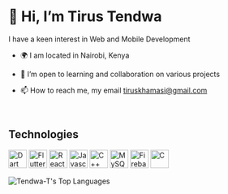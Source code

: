 # 👋 Hi, I’m Tirus Tendwa
I have a keen interest in Web and Mobile Development
- 🌍 I am located in Nairobi, Kenya
- 🤝 I’m open to learning and collaboration on various projects
- 📫 How to reach me, my email tiruskhamasi@gmail.com

  <br/>
## Technologies
<p align="left">
<a href="https://dart.dev/" target="_blank" rel="noreferrer"><img src="https://raw.githubusercontent.com/danielcranney/readme-generator/main/public/icons/skills/dart-colored.svg" width="36" height="36" alt="Dart" /></a>
<a href="https://flutter.dev/" target="_blank" rel="noreferrer"><img src="https://raw.githubusercontent.com/danielcranney/readme-generator/main/public/icons/skills/flutter-colored.svg" width="36" height="36" alt="Flutter" /></a>
 <a href="https://reactjs.org/" target="_blank" rel="noreferrer"><img src="https://raw.githubusercontent.com/danielcranney/readme-generator/main/public/icons/skills/react-colored.svg" width="36" height="36" alt="React" /></a>
<a href="https://developer.mozilla.org/en-US/docs/Web/JavaScript" target="_blank" rel="noreferrer"><img src="https://raw.githubusercontent.com/danielcranney/readme-generator/main/public/icons/skills/javascript-colored.svg" width="36" height="36" alt="Javascript" /></a>
<a href="https://docs.microsoft.com/en-us/cpp/?view=msvc-170" target="_blank" rel="noreferrer"><img src="https://raw.githubusercontent.com/danielcranney/readme-generator/main/public/icons/skills/cplusplus-colored.svg" width="36" height="36" alt="C++" /></a>
<a href="https://www.mysql.com/" target="_blank" rel="noreferrer"><img src="https://raw.githubusercontent.com/danielcranney/readme-generator/main/public/icons/skills/mysql-colored.svg" width="36" height="36" alt="MySQL" /></a>
<a href="https://firebase.google.com/" target="_blank" rel="noreferrer"><img src="https://raw.githubusercontent.com/danielcranney/readme-generator/main/public/icons/skills/firebase-colored.svg" width="36" height="36" alt="Firebase" /></a>
<a href="https://docs.microsoft.com/en-us/cpp/?view=msvc-170" target="_blank" rel="noreferrer"><img src="https://raw.githubusercontent.com/danielcranney/readme-generator/main/public/icons/skills/c-colored.svg" width="36" height="36" alt="C" /></a>

<br/>


<!---
[![GitHub Trends SVG](https://api.githubtrends.io/user/svg/Tendwa-T/repos?time_range=six_months&group=other&theme=bright_lights)](https://githubtrends.io)
[![GitHub Trends SVG](https://api.githubtrends.io/user/svg/Tendwa-T/langs?time_range=one_year&include_private=True&compact=True&theme=bright_lights)](https://githubtrends.io)  

![Tendwa-T's Streak](https://github-readme-streak-stats.herokuapp.com/?user=Tendwa-T&theme=solarized-dark&hide_border=false)

![Tendwa-T's Stats](https://github-readme-stats.vercel.app/api?username=Tendwa-T&theme=solarized-dark&show_icons=true&hide_border=false&count_private=true) 
<br/>
--->

   ![Tendwa-T's Top Languages](https://github-readme-stats.vercel.app/api/top-langs/?username=Tendwa-T&theme=solarized-dark&show_icons=true&hide_border=false&layout=compact)


<!---
Tendz09/Tendz09 is a ✨ special ✨ repository because its `README.md` (this file) appears on your GitHub profile.
You can click the Preview link to take a look at your changes.
--->
